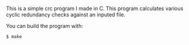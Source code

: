 This is a simple crc program I made in C. This program calculates various cyclic
redundancy checks against an inputed file.

You can build the program with:

```bash
$ make
```